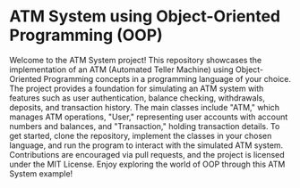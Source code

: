 
# ATM System using Object-Oriented Programming (OOP)

Welcome to the ATM System project! This repository showcases the implementation of an ATM (Automated Teller Machine) using Object-Oriented Programming concepts in a programming language of your choice. 
The project provides a foundation for simulating an ATM system with features such as user authentication, balance checking, withdrawals, deposits, and transaction history. 
The main classes include "ATM," which manages ATM operations, "User," representing user accounts with account numbers and balances, and "Transaction," holding transaction details. 
To get started, clone the repository, implement the classes in your chosen language, and run the program to interact with the simulated ATM system. 
Contributions are encouraged via pull requests, and the project is licensed under the MIT License. 
Enjoy exploring the world of OOP through this ATM System example!
